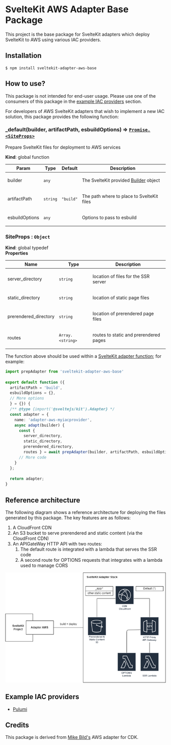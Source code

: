 # SvelteKit AWS Adapter Base Package

This project is the base package for SvelteKit adapters which deploy SvelteKit
to AWS using various IAC providers.

## Installation

```
$ npm install sveltekit-adapter-aws-base
```

## How to use?

This package is not intended for end-user usage. Please use one of the
consumers of this package in the [example IAC providers](#Examples) section.

For developers of AWS SvelteKit adapters that wish to implement a new IAC
solution, this package provides the following function:

<a name="_default"></a>

### \_default(builder, artifactPath, esbuildOptions) ⇒ [<code>Promise.&lt;SiteProps&gt;</code>](#SiteProps)

<p>Prepare SvelteKit files for deployment to AWS services</p>

**Kind**: global function  

| Param | Type | Default | Description |
| --- | --- | --- | --- |
| builder | <code>any</code> |  | <p>The SvelteKit provided [Builder](https://kit.svelte.dev/docs/types#public-types-builder) object</p> |
| artifactPath | <code>string</code> | <code>&quot;build&quot;</code> | <p>The path where to place to SvelteKit files</p> |
| esbuildOptions | <code>any</code> |  | <p>Options to pass to esbuild</p> |

<a name="SiteProps"></a>

### SiteProps : <code>Object</code>

**Kind**: global typedef  
**Properties**

| Name | Type | Description |
| --- | --- | --- |
| server_directory | <code>string</code> | <p>location of files for the SSR server</p> |
| static_directory | <code>string</code> | <p>location of static page files</p> |
| prerendered_directory | <code>string</code> | <p>location of prerendered page files</p> |
| routes | <code>Array.&lt;string&gt;</code> | <p>routes to static and prerendered pages</p> |

The function above should be used within a [SvelteKit adapter
function](https://kit.svelte.dev/docs/writing-adapters); for example:

```ts
import prepAdapter from 'sveltekit-adapter-aws-base'

export default function ({
  artifactPath = 'build',
  esbuildOptions = {},
  // More options
  } = {}) {
  /** @type {import('@sveltejs/kit').Adapter} */
  const adapter = {
    name: 'adapter-aws-myiacprovider',
    async adapt(builder) {
      const {
        server_directory, 
        static_directory, 
        prerendered_directory,
        routes } = await prepAdapter(builder, artifactPath, esbuildOptions)
      // More code
    }
  };
 
  return adapter;
}
```

## Reference architecture

The following diagram shows a reference architecture for deploying the files
generated by this package. The key features are as follows:

1. A CloudFront CDN
1. An S3 bucket to serve prerendered and static content (via the CloudFront
   CDN)
1. An APIGateWay HTTP API with two routes:
   1. The default route is integrated with a lambda that serves the SSR code
   2. A second route for OPTIONS requests that integrates with a lambda used
      to manage CORS

![Architecture](architecture.png)

<a name="Examples"></a>

## Example IAC providers

- [Pulumi](https://github.com/Data-Only-Greater/sveltekit-adapter-aws-pulumi)

## Credits

This package is derived from [Mike
Bild's](https://github.com/MikeBild/sveltekit-adapter-aws) AWS adapter for CDK.
